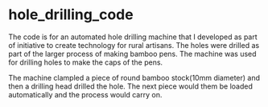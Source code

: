 # hole_drilling_code

The code is for an automated hole drilling machine that I developed as part of 
initiative to create technology for rural artisans. The holes were drilled as
part of the larger process of making bamboo pens. The machine was used for 
drilling holes to make the caps of the pens.

The machine clampled a piece of round bamboo stock(10mm diameter) and then a 
drilling head drilled the hole. The next piece would them be loaded 
automatically and the process would carry on. 
